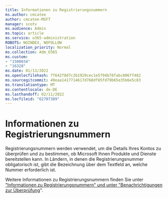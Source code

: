 ```yaml
---
title: Informationen zu Registrierungsnummern
ms.author: cmcatee
author: cmcatee-MSFT
manager: scotv
ms.audience: Admin
ms.topic: article
ms.service: o365-administration
ROBOTS: NOINDEX, NOFOLLOW
localization_priority: Normal
ms.collection: Adm_O365
ms.custom:
- "1500034"
- "16328"
ms.date: 01/13/2022
ms.openlocfilehash: 7f642f8d7c2b1929cec1e5f94b78fabc806ff482
ms.sourcegitcommit: 49eaa1417714617d768df85fd79b65e35b6e5c83
ms.translationtype: MT
ms.contentlocale: de-DE
ms.lasthandoff: 02/11/2022
ms.locfileid: "62707389"
---
```

# <a name="about-registration-numbers"></a>Informationen zu Registrierungsnummern

Registrierungsnummern werden verwendet, um die Details Ihres Kontos zu überprüfen und zu bestimmen, ob Microsoft Ihnen Produkte und Dienste bereitstellen kann. In Ländern, in denen die Registrierungsnummer obligatorisch ist, gibt die Bezeichnung über dem Textfeld an, welche Nummer erforderlich ist.

Weitere Informationen zu Registrierungsnummern finden Sie unter ["Informationen zu Registrierungsnummern" und unter "Benachrichtigungen zur Überprüfung](https://docs.microsoft.com/microsoft-365/commerce/about-registration-numbers)".
